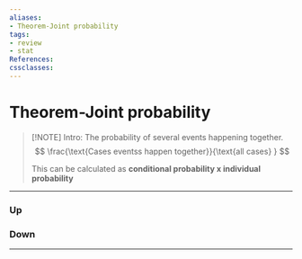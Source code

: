 ```yaml
---
aliases:
- Theorem-Joint probability
tags:
- review
- stat
References:
cssclasses:
---
```

# Theorem-Joint probability
> [!NOTE] Intro: 
> The probability of several events happening together.
> $$
> \frac{\text{Cases eventss happen together}}{\text{all cases} }
> $$
> 
> This can be calculated as **conditional probability x individual probability**
>


***
### Up
### Down
***
